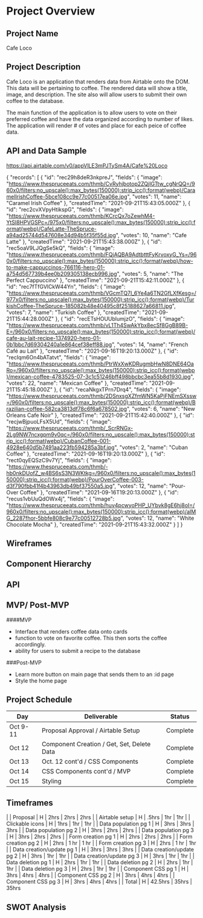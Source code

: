 # Project Overview

## Project Name

Cafe Loco

## Project Description

Cafe Loco is an application that renders data from Airtable onto the DOM. This data will be pertaining to coffee. The rendered data will show a title, image, and description. The site also will allow users to  submit their own coffee to the database.

The main function of the application is to allow users to vote on their preferred coffee and have the data organized according to number of likes. The application will render # of votes and place for each peice of coffee data.

## API and Data Sample

https://api.airtable.com/v0/appVlLE3mPJTySm4A/Cafe%20Loco

{
    "records": [
        {
            "id": "rec29h8deR3nkpreJ",
            "fields": {
                "image": "https://www.thespruceeats.com/thmb/CvRyhjbotop2ZQjIGTtw_cgNrQQ=/960x0/filters:no_upscale():max_bytes(150000):strip_icc():format(webp)/CaramelIrishCoffee-5bce108cc9e77c00517ea06e.jpg",
                "votes": 11,
                "name": "Caramel Irish Coffee"
            },
            "createdTime": "2021-09-21T15:43:05.000Z"
        },
        {
            "id": "rec2cvXVpyHtikspG",
            "fields": {
                "image": "https://www.thespruceeats.com/thmb/KCrcQx7oZewhM4-YtSI8HPVGSPc=/975x0/filters:no_upscale():max_bytes(150000):strip_icc():format(webp)/CafeLatte-TheSpruce-a94ad25744d547608e34d94b5f35f55d.jpg",
                "votes": 10,
                "name": "Cafe Latte"
            },
            "createdTime": "2021-09-21T15:43:38.000Z"
        },
        {
            "id": "rec5oaV9LJQgSe5kQ",
            "fields": {
                "image": "https://www.thespruceeats.com/thmb/FQjAQBA9AdtbtttFyKrvoxyG_Ys=/960x0/filters:no_upscale():max_bytes(150000):strip_icc():format(webp)/how-to-make-cappuccinos-766116-hero-01-a754d567739b4ee0b209305138ecb996.jpg",
                "votes": 5,
                "name": "The Perfect Cappuccino"
            },
            "createdTime": "2021-09-21T15:42:11.000Z"
        },
        {
            "id": "rec7fTfGVlCkW44Yn",
            "fields": {
                "image": "https://www.thespruceeats.com/thmb/VGcmTQ7I_6Ye4a6TN2GfLXfKesg=/977x0/filters:no_upscale():max_bytes(150000):strip_icc():format(webp)/TurkishCoffee-TheSpruce-185082b48e40495c8f25188627a66811.jpg",
                "votes": 7,
                "name": "Turkish Coffee"
            },
            "createdTime": "2021-09-21T15:44:28.000Z"
        },
        {
            "id": "recETsHOUUblumjzO",
            "fields": {
                "image": "https://www.thespruceeats.com/thmb/vL1Th4SwAkYbx8ecSf8GgB89B-E=/960x0/filters:no_upscale():max_bytes(150000):strip_icc():format(webp)/cafe-au-lait-recipe-1374920-hero-01-0b1bbc7d69304240a1e864cef38eff88.jpg",
                "votes": 14,
                "name": "French Café au Lait"
            },
            "createdTime": "2021-09-16T19:20:13.000Z"
        },
        {
            "id": "recIqm6On4bATatvt",
            "fields": {
                "image": "https://www.thespruceeats.com/thmb/PtrWxXwKDRugmbHwN8DNE64OaRo=/960x0/filters:no_upscale():max_bytes(150000):strip_icc():format(webp)/mexican-coffee-4783525-07-3c1c51246bff498bbcbc3ea55b8d1930.jpg",
                "votes": 22,
                "name": "Mexican Coffee"
            },
            "createdTime": "2021-09-21T15:45:18.000Z"
        },
        {
            "id": "recaNkgxTPrn7Drq4",
            "fields": {
                "image": "https://www.thespruceeats.com/thmb/2DSnxsgXZfmWN5KaPjFNEmSXssw=/960x0/filters:no_upscale():max_bytes(150000):strip_icc():format(webp)/Brazilian-coffee-582ca3813df78c6f6a678502.jpg",
                "votes": 6,
                "name": "New Orleans Cafe Noir"
            },
            "createdTime": "2021-09-21T15:42:40.000Z"
        },
        {
            "id": "recjwBjpuoLFsX5Ud",
            "fields": {
                "image": "https://www.thespruceeats.com/thmb/_ScrRNGx-2Lg9NW7ncxgpm9v0qc=/960x0/filters:no_upscale():max_bytes(150000):strip_icc():format(webp)/CubanCoffee-001-4928e640d5b7491aa223fb594285a3bf.jpg",
                "votes": 2,
                "name": "Cuban Coffee"
            },
            "createdTime": "2021-09-16T19:20:13.000Z"
        },
        {
            "id": "rect0qyEQSzC9v7Yj",
            "fields": {
                "image": "https://www.thespruceeats.com/thmb/-hb0nkDUofZ_w4BS6sS3N3WKtkg=/960x0/filters:no_upscale():max_bytes(150000):strip_icc():format(webp)/PourOverCoffee-003-d3f790fbb41f4b43963db49bf37550a5.jpg",
                "votes": 12,
                "name": "Pour-Over Coffee"
            },
            "createdTime": "2021-09-16T19:20:13.000Z"
        },
        {
            "id": "recus1vbUuQdOWx4j",
            "fields": {
                "image": "https://www.thespruceeats.com/thmb/huv4pcwyoPHP_UYbvk8gE6hj8oI=/960x0/filters:no_upscale():max_bytes(150000):strip_icc():format(webp)/aIMG_2287fhor-5bbfe808c9e77c00512728b5.jpg",
                "votes": 12,
                "name": "White Chocolate Mocha"
            },
            "createdTime": "2021-09-21T15:43:32.000Z"
        }
    ]
}

## Wireframes

## Component Hierarchy

## API

## MVP/ Post-MVP

####MVP

- Interface that renders coffee data onto cards
- function to vote on favorite coffee. This then sorts the coffee accordingly.
- ability for users to submit a recipe to the database

###Post-MVP

- Learn more button on main page that sends them to an :id page
- Style the home page

## Project Schedule

| Day      | Deliverable                                | Status   |
| -------- | ------------------------------------------ | -------- |
| Oct 9-11 | Proposal Approval / Airtable Setup         | Complete |
| Oct 12   | Component Creation / Get, Set, Delete Data | Complete |
| Oct 13   | Oct. 12 cont'd / CSS Components            | Complete |
| Oct 14   | CSS Components cont'd / MVP                | Complete |
| Oct 15   | Styling                                    | Complete |

## Timeframes

|
| Proposal                  |    H     |      2hrs      |     2hrs      |    2hrs     |
| Airtable setup            |    H     |     .5hrs      |      1hr      |     1hr     |
| Clickable icons           |    H     |      1hrs      |      1hr      |     1hr     |
| Data population pg 1      |    H     |      3hrs      |     3hrs      |    3hrs     |
| Data population pg 2      |    H     |      3hrs      |     2hrs      |    2hrs     |
| Data population pg 3      |    H     |      3hrs      |     2hrs      |    2hrs     |
| Form creation pg 1        |    H     |      2hrs      |     2hrs      |    2hrs     |
| Form creation pg 2        |    H     |      2hrs      |     1 hr      |    1 hr     |
| Form creation pg 3        |    H     |      2hrs      |     1 hr      |     1hr     |
| Data creation/update pg 1 |    H     |      3hrs      |     3hrs      |    3hrs     |
| Data creation/update pg 2 |    H     |      3hrs      |      1hr      |     1hr     |
| Data creation/update pg 3 |    H     |      3hrs      |      1hr      |     1hr     |
| Data deletion pg 1        |    H     |      2hrs      |      1hr      |     1hr     |
| Data deletion pg 2        |    H     |      2hrs      |      1hr      |     1hr     |
| Data deletion pg 3        |    H     |      2hrs      |      1hr      |     1hr     |
| Component CSS pg 1        |    H     |      3hrs      |     4hrs      |    4hrs     |
| Component CSS pg 2        |    H     |      3hrs      |     4hrs      |    4hrs     |
| Component CSS pg 3        |    H     |      3hrs      |     4hrs      |    4hrs     |
| Total                     |    H     |    42.5hrs     |     35hrs     |    35hrs 

## SWOT Analysis
